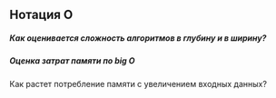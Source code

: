 ## Нотация О
##### Как оценивается сложность алгоритмов в глубину и в ширину?
##### Оценка затрат памяти по big O
Как растет потребление памяти с увеличением входных данных?